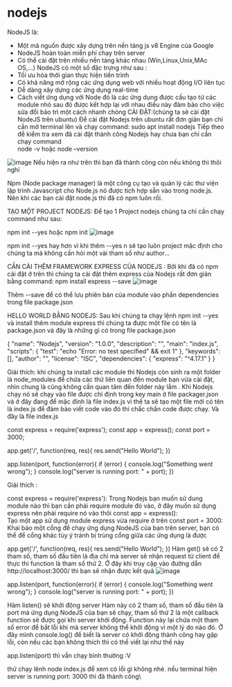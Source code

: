 # nodejs
NodeJS là:
- Một mã nguồn được xây dựng trên nền tảng js v8 Engine của Google
- NodeJS hoàn toàn miễn phí chạy trên server
- Có thể cài đặt trên nhiều nền tảng khác nhau (Win,Linux,Unix,MAc OS,...)
NodeJS có một số đặc trưng như sau :
- Tối ưu hóa thời gian thực hiện tiến trình
- Có khả năng mở rộng các ứng dụng web với nhiều hoạt động I/O liên tục
- Dễ dàng xây dựng các ứng dụng real-time
- Cách viết ứng dụng với Node đó là các ứng dụng được cấu tạo từ các module nhỏ sau đó được kết hợp lại với nhau điều này đảm bảo cho việc sửa đổi bảo trì một cách nhanh chóng
CÀI ĐẶT:(chúng ta sẽ cài đặt NodeJS trên ubuntu)
Để cài đặt Nodejs trên ubuntu rất đơn giản bạn chỉ cần mở terminal lên và chạy command:
                 sudo apt install nodejs
Tiếp theo để kiểm tra xem đã cài đặt thành công Nodejs hay chưa bạn chỉ cần chạy command                 
 node -v hoặc node –version
 
 ![image](https://user-images.githubusercontent.com/54676091/120783478-48405600-c555-11eb-8047-6824f8af8c1d.png)
Nếu hiện ra như trên thì bạn đã thành công còn nếu không thì thôi nghỉ

Npm (Node package manager) là một công cụ tạo và quản lý các thư viện lập trình Javascript cho Node.js nó được tích hợp sẵn vào trong node.js. Nên khi các bạn cài đặt node.js thì đã có npm luôn rồi.

TẠO MỘT PROJECT NODEJS:
Để tạo 1 Project nodejs chúng ta chỉ cần chạy command như sau:

npm init --yes hoặc npm init
![image](https://user-images.githubusercontent.com/54676091/120788082-42993f00-c55a-11eb-9a4d-884f386cacb9.png)

npm init --yes hay hơn vì khi thêm --yes n sẽ tạo luôn project mặc định cho chúng ta mà không cần hỏi một vài tham số như author...

CẦN CÀI THÊM FRAMEWORK EXPRESS CỦA NODEJS :
Bởi khi đã có npm cài đặt ở trên thì chúng ta cài đặt thêm express của Nodejs rất đơn giản bằng command:
      npm install express --save
![image](https://user-images.githubusercontent.com/54676091/120788015-2e554200-c55a-11eb-93ad-a463cffdfd26.png)


Thêm --save để có thể lưu phiên bản của module vào phần dependencies trong file package.json

HELLO WORLD BẰNG NODEJS:
Sau khi chúng ta chạy lệnh npm init --yes và install thêm module express thì chúng ta được một file có tên là package.json và đây là những gì có trong file package.json

{
  "name": "Nodejs",
  "version": "1.0.0",
  "description": "",
  "main": "index.js",
  "scripts": {
    "test": "echo \"Error: no test specified\" && exit 1"
  },
  "keywords": [],
  "author": "",
  "license": "ISC",
  "dependencies": {
    "express": "^4.17.1"
  }
}

Giải thích: khi chúng ta install các module thì Nodejs còn sinh ra một folder là node_modules để chứa các thứ liên quan đến module bạn vừa cài đặt, nhìn chung là cũng không cần quan tâm đến folder này lắm . Khi Nodejs chạy nó sẽ chạy vào file được chỉ định trong key main ở file packager.json và ở đây  đang để mặc đinh là file index.js vì thế ta sẽ tạo một file mới có tên là index.js để đảm bảo viết code vào đó thì chắc chắn code được chạy. Và đây là file index.js

const express = require('express');
const app = express();
const port = 3000;

app.get('/', function(req, res){
    res.send("Hello World");
})

app.listen(port, function(error){
    if (error) {
        console.log("Something went wrong");
    }
    console.log("server is running port:  " + port);
})


Giải thích :

const express = require('express'):
Trong Nodejs bạn muốn sử dung module nào thì bạn cần phải require module đó vào, ở đây muốn sử dụng express nên phải require nó vào thôi
const app = express():      
Tạo một app sử dụng module express vừa require ở trên
const port = 3000:
Khai báo một cổng để chạy ứng dụng NodeJS của bạn trên server, bạn có thể để cổng khác tùy ý tránh bị trùng cổng giữa các ứng dụng là được 

app.get('/', function(req, res){
    res.send("Hello World");
})
Hàm get() sẽ có 2 tham số, tham số đầu tiên là địa chỉ mà server sẽ nhận request từ client để thực thi function là tham số thứ 2. Ở đây khi truy cập vào đường dẫn http://localhost:3000/ thì bạn sẽ nhận được kết quả
![image](https://user-images.githubusercontent.com/54676091/120791622-a160b780-c55e-11eb-9018-3a8e61fa055b.png)

app.listen(port, function(error){
    if (error) {
        console.log("Something went wrong");
    }
    console.log("server is running port:  " + port);
})
 
 Hàm listen() sẽ khởi động server
 Hàm này có 2 tham số, tham số đầu tiên là port mà ứng dụng NodeJS của bạn sẽ chạy, tham số thứ 2 là một callback function sẽ được gọi khi server khởi động. 
 Function này lại chứa một tham số error để bắt lỗi khi mà server không thể khởi động vì một lý do nào đó. Ở đây mình console.log() để biết là server có khởi động thành công hay gặp lỗi, còn nếu các bạn không thích thì có thể viết lại như thế này
 
app.listen(port)
thì vẫn chạy bình thường :V

thử chạy lênh node index.js để xem có lỗi gì không nhé. nếu terminal hiện server is running port: 3000 thì đã thành công\

